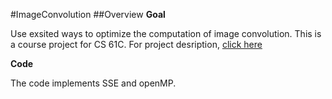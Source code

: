 #ImageConvolution
##Overview 
**Goal** 

Use exsited ways to optimize the computation of image convolution. This is a course project for CS 61C. For project desription, [click here](http://www-inst.eecs.berkeley.edu/~cs61c/fa13/proj/03/)

**Code**

The code implements SSE and openMP.

